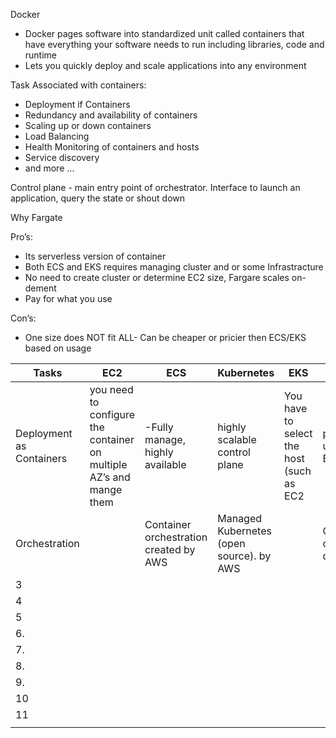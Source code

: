 
Docker
* Docker pages software into standardized unit called containers that have everything your software needs to run including libraries, code and runtime
* Lets you quickly deploy and scale applications into any environment  


Task Associated with containers:

* Deployment if Containers
* Redundancy and availability of containers
* Scaling up or down containers 
* Load Balancing
* Health Monitoring of containers and hosts
* Service discovery 
* and more …
 

Control plane - main entry point of orchestrator. Interface to launch an application, query the state or shout down 

Why Fargate

Pro’s:

* Its serverless version of container 
* Both ECS and EKS requires managing cluster and or some Infrastracture
* No need to create cluster or determine EC2 size, Fargare scales on-dement
* Pay for what you use

Con’s:

* One size does NOT fit ALL- Can be cheaper or pricier then ECS/EKS based on usage



|Tasks|EC2|ECS|Kubernetes|EKS|Fargate|
|-----|---|---|----------|---|-------|
|Deployment as Containers|you need to configure the container on multiple AZ’s and mange them|-Fully manage, highly available|highly scalable control plane|You have to select the host (such as EC2|pay for underlying EC2|Orchestration|
|Orchestration|   |Container orchestration created by AWS|Managed Kubernetes (open source). by AWS|   |Container on demand|
|3    |   |   |          |   |       |
|4    |   |   |          |   |       |
|5    |   |   |          |   |       |
|6.   |   |   |          |   |       |
|7.   |   |   |          |   |       |
|8.   |   |   |          |   |       |
|9.   |   |   |          |   |       |
|10   |   |   |          |   |       |
|11   |   |   |          |   |       |
|| ||||||

